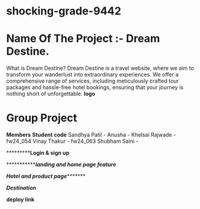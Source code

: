 # shocking-grade-9442

# Name Of The Project :- Dream Destine.
What is Dream Destine?
Dream Destine is a travel website, where we aim to transform your wanderlust into extraordinary experiences. We offer a comprehensive range of services, including meticulously crafted tour packages and hassle-free hotel bookings, ensuring that your journey is nothing short of unforgettable.
**logo**

# Group Project 
**Members**     **Student code**
Sandhya Patil   -
Anusha          -
Khelsai Rajwade - fw24_054
Vinay Thakur    -  fw24_063
Shubham Saini   -



*****************************Login & sign up********************



************************landing and home page feature*************



*****************Hotel and product page************************



*************************Destination*************************



**deploy link**



